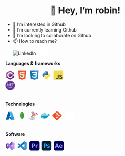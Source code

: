 <h1 align="center">👋 Hey, I’m robin!</h1>

- 👀 I’m interested in Github
- 🌱 I’m currently learning Github
- 💞️ I’m looking to collaborate on Github
- 📫 How to reach me?<br>
    <img alt="LinkedIn" title="LinkedIn" height="30" src="https://raw.githubusercontent.com/robinskoogh/devicon/master/icons/linkedin/linkedin-original.svg">&nbsp;&nbsp;
    <img alt="GitHub" title="GitHub" height="30" src="https://raw.githubusercontent.com/robinskoogh/robinskoogh/main/icons/github.svg">

**Languages & frameworks**
<div>
    <img alt="C#" title="C#" height="30" src="https://raw.githubusercontent.com/robinskoogh/robinskoogh/main/icons/csharp-original.svg">&nbsp;
    <img alt="HTML" title="HTML" height="30" src="https://raw.githubusercontent.com/robinskoogh/robinskoogh/main/icons/html5-original.svg">&nbsp;
    <img alt="CSS" title="CSS" height="30" src="https://raw.githubusercontent.com/robinskoogh/robinskoogh/main/icons/css3-original.svg">&nbsp;
    <img alt="Python" title="Python" height="30" src="https://raw.githubusercontent.com/robinskoogh/robinskoogh/main/icons/python-original.svg">&nbsp;
    <img alt="JavaScript" title="JavaScript" height="30" src="https://raw.githubusercontent.com/robinskoogh/robinskoogh/main/icons/javascript-original.svg">&nbsp;
</div>
<div>
    <img alt=".NET Core" title=".NET Core" height="30" src="https://raw.githubusercontent.com/robinskoogh/robinskoogh/main/icons/dotnetcore-original.svg">&nbsp;
</div>
<br>

**Technologies**
<div>
    <img alt="Azure" title="Azure" height="30" src=https://raw.githubusercontent.com/robinskoogh/robinskoogh/main/icons/Microsoft_Azure.svg>&nbsp;
    <img alt="MongoDb" title="MongoDb" height="30" src="https://raw.githubusercontent.com/robinskoogh/robinskoogh/main/icons/mongodb-original.svg">&nbsp;
    <img alt="MSSQL" title="MSSQL" height="30" src="https://raw.githubusercontent.com/robinskoogh/robinskoogh/main/icons/mssql.png">&nbsp;
    <img alt="Docker" title="Docker" height="30" src="https://raw.githubusercontent.com/robinskoogh/robinskoogh/main/icons/docker-plain.svg">&nbsp;
    <img alt="Git" title="Git" height="30" src="https://raw.githubusercontent.com/robinskoogh/robinskoogh/main/icons/git-original.svg">&nbsp;
    <img alt="GitHub" title="GitHub" height="30" src="https://raw.githubusercontent.com/robinskoogh/robinskoogh/main/icons/github.svg">&nbsp;
</div>
<br>

**Software**
<div>
    <img alt="Visual Studio" title="Visual Studio" height="30" src="https://raw.githubusercontent.com/robinskoogh/robinskoogh/main/icons/visual-studio.svg">&nbsp;
    <img alt="Visual Studio Code" title="Visual Studio Code" height="30" src="https://raw.githubusercontent.com/robinskoogh/robinskoogh/main/icons/vscode-original.svg">&nbsp;
    <img alt="Premiere Pro" title="Premiere Pro" height="30" src="https://raw.githubusercontent.com/robinskoogh/robinskoogh/main/icons/Premiere_Pro.svg">&nbsp;
    <img alt="Photoshop" title="Photoshop" height="30" src="https://raw.githubusercontent.com/robinskoogh/robinskoogh/main/icons/Photoshop.svg">&nbsp;
    <img alt="After Effects" title="After Effects" height="30" src="https://raw.githubusercontent.com/robinskoogh/robinskoogh/main/icons/After_Effects.svg">&nbsp;
</div>



<!---
robinskoogh/robinskoogh is a ✨ special ✨ repository because its `README.md` (this file) appears on your GitHub profile.
You can click the Preview link to take a look at your changes.
--->
